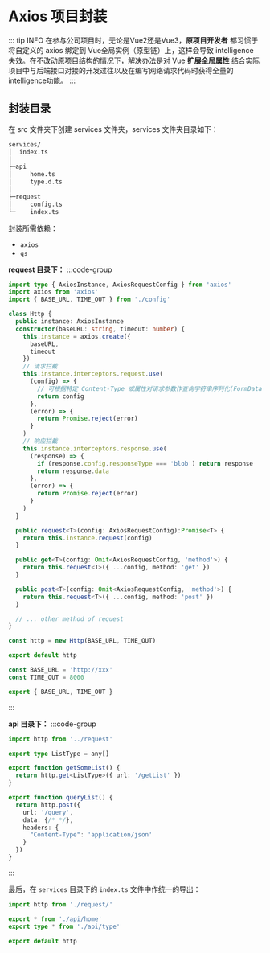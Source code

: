 # Axios 项目封装

::: tip INFO
在参与公司项目时，无论是Vue2还是Vue3，**原项目开发者** 都习惯于将自定义的 axios 绑定到 Vue全局实例（原型链）上，这样会导致 intelligence 失效。在不改动原项目结构的情况下，解决办法是对 Vue **扩展全局属性**
结合实际项目中与后端接口对接的开发过往以及在编写网络请求代码时获得全量的intelligence功能。
:::


## 封装目录
在 src 文件夹下创建 services 文件夹，services 文件夹目录如下：
```sh
services/
│  index.ts
│
├─api
│     home.ts
│     type.d.ts
│
├─request
│     config.ts
└─    index.ts
```

封装所需依赖：
- `axios`
- `qs`

**request 目录下：**
:::code-group
```ts [index.ts]
import type { AxiosInstance, AxiosRequestConfig } from 'axios'
import axios from 'axios'
import { BASE_URL, TIME_OUT } from './config'

class Http {
  public instance: AxiosInstance
  constructor(baseURL: string, timeout: number) {
    this.instance = axios.create({
      baseURL,
      timeout
    })
    // 请求拦截
    this.instance.interceptors.request.use(
      (config) => {
        // 可根据特定 Content-Type 或属性对请求参数作查询字符串序列化(FormData)  qs.stringify(data)
        return config
      },
      (error) => {
        return Promise.reject(error)
      }
    )
    // 响应拦截
    this.instance.interceptors.response.use(
      (response) => {
        if (response.config.responseType === 'blob') return response
        return response.data
      },
      (error) => {
        return Promise.reject(error)
      }
    )
  }

  public request<T>(config: AxiosRequestConfig):Promise<T> {
    return this.instance.request(config)
  }

  public get<T>(config: Omit<AxiosRequestConfig, 'method'>) {
    return this.request<T>({ ...config, method: 'get' })
  }

  public post<T>(config: Omit<AxiosRequestConfig, 'method'>) {
    return this.request<T>({ ...config, method: 'post' })
  }

  // ... other method of request
}

const http = new Http(BASE_URL, TIME_OUT)

export default http
```

```ts [config.ts]
const BASE_URL = 'http://xxx'
const TIME_OUT = 8000

export { BASE_URL, TIME_OUT }
```
:::

**api 目录下：**
:::code-group
```ts [api.ts]
import http from '../request'

export type ListType = any[]

export function getSomeList() {
  return http.get<ListType>({ url: '/getList' })
}

export function queryList() {
  return http.post({
    url: '/query',
    data: {/* */},
    headers: {
      "Content-Type": 'application/json'
    }
  })
}
```
:::

最后，在 `services` 目录下的 `index.ts` 文件中作统一的导出：
```ts [index.ts]
import http from './request/'

export * from './api/home'
export type * from './api/type'

export default http
```